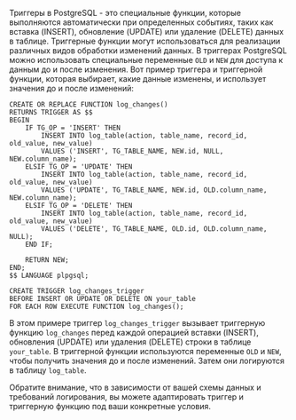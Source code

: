 Триггеры в PostgreSQL - это специальные функции, которые выполняются автоматически при определенных событиях, таких как вставка (INSERT), обновление (UPDATE) или удаление (DELETE) данных в таблице. Триггерные функции могут использоваться для реализации различных видов обработки изменений данных. В триггерах PostgreSQL можно использовать специальные переменные `OLD` и `NEW` для доступа к данным до и после изменения. Вот пример триггера и триггерной функции, которая выбирает, какие данные изменены, и использует значения до и после изменений:

```plpgsql
CREATE OR REPLACE FUNCTION log_changes()
RETURNS TRIGGER AS $$
BEGIN
    IF TG_OP = 'INSERT' THEN
        INSERT INTO log_table(action, table_name, record_id, old_value, new_value)
        VALUES ('INSERT', TG_TABLE_NAME, NEW.id, NULL, NEW.column_name);
    ELSIF TG_OP = 'UPDATE' THEN
        INSERT INTO log_table(action, table_name, record_id, old_value, new_value)
        VALUES ('UPDATE', TG_TABLE_NAME, NEW.id, OLD.column_name, NEW.column_name);
    ELSIF TG_OP = 'DELETE' THEN
        INSERT INTO log_table(action, table_name, record_id, old_value, new_value)
        VALUES ('DELETE', TG_TABLE_NAME, OLD.id, OLD.column_name, NULL);
    END IF;

    RETURN NEW;
END;
$$ LANGUAGE plpgsql;

CREATE TRIGGER log_changes_trigger
BEFORE INSERT OR UPDATE OR DELETE ON your_table
FOR EACH ROW EXECUTE FUNCTION log_changes();
```

В этом примере триггер `log_changes_trigger` вызывает триггерную функцию `log_changes` перед каждой операцией вставки (INSERT), обновления (UPDATE) или удаления (DELETE) строки в таблице `your_table`. В триггерной функции используются переменные `OLD` и `NEW`, чтобы получить значения до и после изменений. Затем они логируются в таблицу `log_table`.

Обратите внимание, что в зависимости от вашей схемы данных и требований логирования, вы можете адаптировать триггер и триггерную функцию под ваши конкретные условия.
